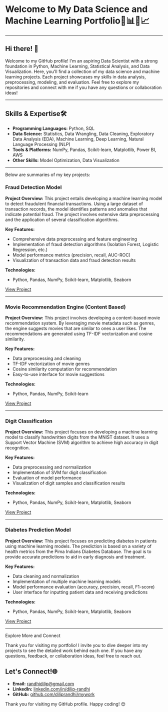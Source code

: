 # Welcome to My Data Science and Machine Learning Portfolio🚀📊🤖📈
---
## Hi there! 👋

Welcome to my GitHub profile! I'm an aspiring Data Scientist with a strong foundation in Python, Machine Learning, Statistical Analysis, and Data Visualization. Here, you'll find a collection of my data science and machine learning projects. Each project showcases my skills in data analysis, preprocessing, modeling, and evaluation. Feel free to explore my repositories and connect with me if you have any questions or collaboration ideas!

---

## Skills & Expertise🛠️

- **Programming Languages:** Python, SQL
- **Data Science:** Statistics, Data Wrangling, Data Cleaning, Exploratory Data Analysis (EDA), Machine Learning, Deep Learning, Natural Language Processing (NLP)
- **Tools & Platforms:** NumPy, Pandas, Scikit-learn, Matplotlib, Power BI, AWS
- **Other Skills:** Model Optimization, Data Visualization

---

Below are summaries of my key projects:

### Fraud Detection Model

**Project Overview:**
This project entails developing a machine learning model to detect fraudulent financial transactions. Using a large dataset of transaction records, the model identifies patterns and anomalies that indicate potential fraud. The project involves extensive data preprocessing and the application of several classification algorithms.

**Key Features:**
- Comprehensive data preprocessing and feature engineering
- Implementation of fraud detection algorithms (Isolation Forest, Logistic Regression, etc.)
- Model performance metrics (precision, recall, AUC-ROC)
- Visualization of transaction data and fraud detection results

**Technologies:**
- Python, Pandas, NumPy, Scikit-learn, Matplotlib, Seaborn

[View Project](link_to_project)

---

### Movie Recommendation Engine (Content Based)

**Project Overview:**
This project involves developing a content-based movie recommendation system. By leveraging movie metadata such as genres, the engine suggests movies that are similar to ones a user likes. The recommendations are generated using TF-IDF vectorization and cosine similarity.

**Key Features:**
- Data preprocessing and cleaning
- TF-IDF vectorization of movie genres
- Cosine similarity computation for recommendation
- Easy-to-use interface for movie suggestions

**Technologies:**
- Python, Pandas, NumPy, Scikit-learn

[View Project](link_to_project)

---

### Digit Classification

**Project Overview:**
This project focuses on developing a machine learning model to classify handwritten digits from the MNIST dataset. It uses a Support Vector Machine (SVM) algorithm to achieve high accuracy in digit recognition.

**Key Features:**
- Data preprocessing and normalization
- Implementation of SVM for digit classification
- Evaluation of model performance
- Visualization of digit samples and classification results

**Technologies:**
- Python, Pandas, NumPy, Scikit-learn, Matplotlib, Seaborn

[View Project](link_to_project)

---

### Diabetes Prediction Model

**Project Overview:**
This project focuses on predicting diabetes in patients using machine learning models. The prediction is based on a variety of health metrics from the Pima Indians Diabetes Database. The goal is to provide accurate predictions to aid in early diagnosis and treatment.

**Key Features:**
- Data cleaning and normalization
- Implementation of multiple machine learning models
- Model performance evaluation (accuracy, precision, recall, F1-score)
- User interface for inputting patient data and receiving predictions

**Technologies:**
- Python, Pandas, NumPy, Scikit-learn, Matplotlib, Seaborn

[View Project](link_to_project)

---

Explore More and Connect

Thank you for visiting my portfolio! I invite you to dive deeper into my projects to see the detailed work behind each one. If you have any questions, feedback, or collaboration ideas, feel free to reach out.

## Let's Connect!🌐

- **Email:** [randhidilip@gmail.com](mailto:randhidilip@gmail.com)
- **LinkedIn:** [linkedin.com/in/dilip-randhi](https://www.linkedin.com/in/dilip-randhi/)
- **GitHub:** [github.com/diliprandhi/mywork](https://github.com/diliprandhi/mywork)

Thank you for visiting my GitHub profile. Happy coding! 😊
